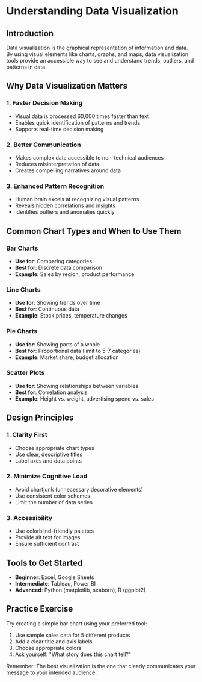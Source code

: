 # Understanding Data Visualization

## Introduction

Data visualization is the graphical representation of information and data. By using visual elements like charts, graphs, and maps, data visualization tools provide an accessible way to see and understand trends, outliers, and patterns in data.

## Why Data Visualization Matters

### 1. **Faster Decision Making**
- Visual data is processed 60,000 times faster than text
- Enables quick identification of patterns and trends
- Supports real-time decision making

### 2. **Better Communication**
- Makes complex data accessible to non-technical audiences
- Reduces misinterpretation of data
- Creates compelling narratives around data

### 3. **Enhanced Pattern Recognition**
- Human brain excels at recognizing visual patterns
- Reveals hidden correlations and insights
- Identifies outliers and anomalies quickly

## Common Chart Types and When to Use Them

### Bar Charts
- **Use for**: Comparing categories
- **Best for**: Discrete data comparison
- **Example**: Sales by region, product performance

### Line Charts
- **Use for**: Showing trends over time
- **Best for**: Continuous data
- **Example**: Stock prices, temperature changes

### Pie Charts
- **Use for**: Showing parts of a whole
- **Best for**: Proportional data (limit to 5-7 categories)
- **Example**: Market share, budget allocation

### Scatter Plots
- **Use for**: Showing relationships between variables
- **Best for**: Correlation analysis
- **Example**: Height vs. weight, advertising spend vs. sales

## Design Principles

### 1. **Clarity First**
- Choose appropriate chart types
- Use clear, descriptive titles
- Label axes and data points

### 2. **Minimize Cognitive Load**
- Avoid chartjunk (unnecessary decorative elements)
- Use consistent color schemes
- Limit the number of data series

### 3. **Accessibility**
- Use colorblind-friendly palettes
- Provide alt text for images
- Ensure sufficient contrast

## Tools to Get Started

- **Beginner**: Excel, Google Sheets
- **Intermediate**: Tableau, Power BI
- **Advanced**: Python (matplotlib, seaborn), R (ggplot2)

## Practice Exercise

Try creating a simple bar chart using your preferred tool:
1. Use sample sales data for 5 different products
2. Add a clear title and axis labels
3. Choose appropriate colors
4. Ask yourself: "What story does this chart tell?"

Remember: The best visualization is the one that clearly communicates your message to your intended audience. 